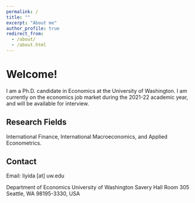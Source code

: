 ```yaml
---
permalink: /
title: ""
excerpt: "About me"
author_profile: true
redirect_from: 
  - /about/
  - /about.html
---
```



Welcome!
======
I am a Ph.D. candidate in Economics at the University of Washington. I am currently on the economics job market during the 2021-22 academic year, and will be available for interview.

Research Fields
------
International Finance, International Macroeconomics, and Applied Econometrics.

Contact
------
Email: liyida [at] uw.edu

Department of Economics
University of Washington
Savery Hall Room 305
Seattle, WA 98195-3330, USA
